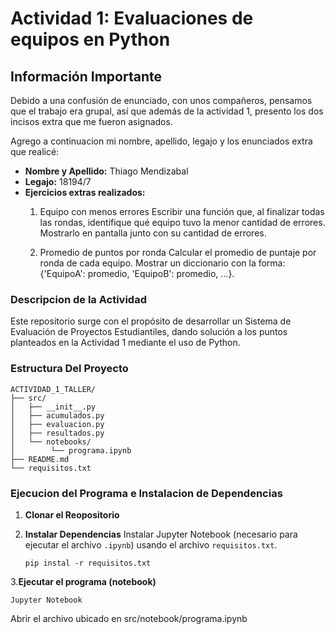 # Actividad 1: Evaluaciones de equipos en Python

## Información Importante
Debido a una confusión de enunciado, con unos compañeros, pensamos que el trabajo era grupal, así que además de la actividad 1, presento los dos incisos extra que me fueron asignados.

Agrego a continuacion mi nombre, apellido, legajo y los enunciados extra que realicé:
- **Nombre y Apellido:** Thiago Mendizabal
- **Legajo:** 18194/7
- **Ejercicios extras realizados:**
	1) Equipo con menos errores
Escribir una función que, al finalizar todas las rondas, identifique qué equipo tuvo la menor cantidad de errores. Mostrarlo en pantalla junto con su cantidad de errores.

	2) Promedio de puntos por ronda
Calcular el promedio de puntaje por ronda de cada equipo. Mostrar un diccionario con la forma: {'EquipoA': promedio, 'EquipoB': promedio, ...}.

### **Descripcion de la Actividad**
Este repositorio surge con el propósito de desarrollar un Sistema de Evaluación de Proyectos Estudiantiles, dando solución a los puntos planteados en la Actividad 1 mediante el uso de Python.

### Estructura Del Proyecto

```
ACTIVIDAD_1_TALLER/
├── src/
│ 	├── __init__.py
│ 	├── acumulados.py
│ 	├── evaluacion.py
│ 	├── resultados.py
│ 	└── notebooks/
│		 └── programa.ipynb
├── README.md
└── requisitos.txt
```
### Ejecucion del Programa e Instalacion de Dependencias
1. **Clonar el Reopositorio**
2. **Instalar Dependencias**
	Instalar Jupyter Notebook (necesario para ejecutar el archivo `.ipynb`) usando el archivo `requisitos.txt`.
	
	`pip instal -r requisitos.txt`
	
3.**Ejecutar el programa (notebook)** 

`Jupyter Notebook`

Abrir el archivo ubicado en src/notebook/programa.ipynb
